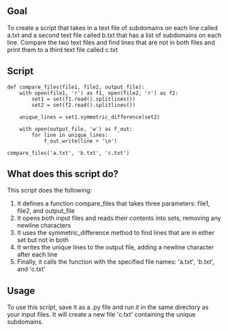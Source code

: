 
## Goal
To create a script that takes in a text file of subdomains on each line called a.txt and a second text file called b.txt that has a list of subdomains on each line. Compare the two text files and find lines that are not in both files and print them to a third text file called c.txt

## Script
```
def compare_files(file1, file2, output_file):
    with open(file1, 'r') as f1, open(file2, 'r') as f2:
        set1 = set(f1.read().splitlines())
        set2 = set(f2.read().splitlines())

    unique_lines = set1.symmetric_difference(set2)

    with open(output_file, 'w') as f_out:
        for line in unique_lines:
            f_out.write(line + '\n')

compare_files('a.txt', 'b.txt', 'c.txt')
```

## What does this script do?
This script does the following:

1. It defines a function compare_files that takes three parameters: file1, file2, and output_file
2. It opens both input files and reads their contents into sets, removing any newline characters
3. It uses the symmetric_difference method to find lines that are in either set but not in both
4. It writes the unique lines to the output file, adding a newline character after each line
5. Finally, it calls the function with the specified file names: 'a.txt', 'b.txt', and 'c.txt'

## Usage

To use this script, save it as a .py file and run it in the same directory as your input files. It will create a new file 'c.txt' containing the unique subdomains.